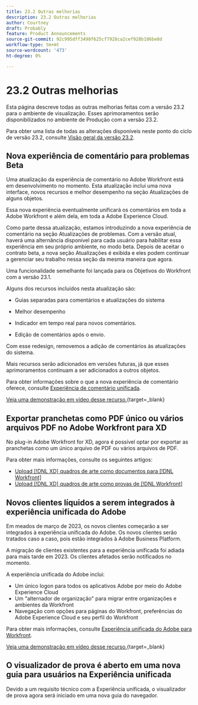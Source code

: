 ```yaml
---
title: 23.2 Outras melhorias
description: 23.2 Outras melhorias
author: Courtney
draft: Probably
feature: Product Announcements
source-git-commit: 92c995dff3498f625cf7928ca2cef928b106be8d
workflow-type: tm+mt
source-wordcount: '473'
ht-degree: 0%

---
```


# 23.2 Outras melhorias

Esta página descreve todas as outras melhorias feitas com a versão 23.2 para o ambiente de visualização. Esses aprimoramentos serão disponibilizados no ambiente de Produção com a versão 23.2.

Para obter uma lista de todas as alterações disponíveis neste ponto do ciclo de versão 23.2, consulte [Visão geral da versão 23.2](/help/quicksilver/product-announcements/product-releases/23.2-release-activity/23-2-release-overview.md).

## Nova experiência de comentário para problemas Beta

Uma atualização da experiência de comentário no Adobe Workfront está em desenvolvimento no momento. Esta atualização inclui uma nova interface, novos recursos e melhor desempenho na seção Atualizações de alguns objetos.

Essa nova experiência eventualmente unificará os comentários em toda a Adobe Workfront e além dela, em toda a Adobe Experience Cloud.

Como parte dessa atualização, estamos introduzindo a nova experiência de comentário na seção Atualizações de problemas. Com a versão atual, haverá uma alternância disponível para cada usuário para habilitar essa experiência em seu próprio ambiente, no modo beta. Depois de aceitar o contrato beta, a nova seção Atualizações é exibida e eles podem continuar a gerenciar seu trabalho nessa seção da mesma maneira que agora.

Uma funcionalidade semelhante foi lançada para os Objetivos do Workfront com a versão 23.1.

Alguns dos recursos incluídos nesta atualização são:

* Guias separadas para comentários e atualizações do sistema

* Melhor desempenho

* Indicador em tempo real para novos comentários.

* Edição de comentários após o envio.

Com esse redesign, removemos a adição de comentários às atualizações do sistema.

Mais recursos serão adicionados em versões futuras, já que esses aprimoramentos continuam a ser adicionados a outros objetos.

Para obter informações sobre o que a nova experiência de comentário oferece, consulte [Experiência de comentário unificada](/help/quicksilver/workfront-basics/updating-work-items-and-viewing-updates/unified-commenting-experience.md).

[Veja uma demonstração em vídeo desse recurso.](https://video.tv.adobe.com/v/3416962/){target=_blank}

## Exportar pranchetas como PDF único ou vários arquivos PDF no Adobe Workfront para XD

No plug-in Adobe Workfront for XD, agora é possível optar por exportar as pranchetas como um único arquivo de PDF ou vários arquivos de PDF.

Para obter mais informações, consulte os seguintes artigos:

* [Upload [!DNL XD] quadros de arte como documentos para [!DNL Workfront]](/help/quicksilver/workfront-integrations-and-apps/adobe-workfront-for-creative-cloud/wf-adobe-xd-docs.md)
* [Upload [!DNL XD] quadros de arte como provas de [!DNL Workfront]](/help/quicksilver/workfront-integrations-and-apps/adobe-workfront-for-creative-cloud/wf-adobe-xd-proofs.md)

## Novos clientes líquidos a serem integrados à experiência unificada do Adobe

Em meados de março de 2023, os novos clientes começarão a ser integrados à experiência unificada do Adobe. Os novos clientes serão tratados caso a caso, pois estão integrados à Adobe Business Platform.

A migração de clientes existentes para a experiência unificada foi adiada para mais tarde em 2023. Os clientes afetados serão notificados no momento.

A experiência unificada do Adobe inclui:

* Um único logon para todos os aplicativos Adobe por meio do Adobe Experience Cloud
* Um &quot;alternador de organização&quot; para migrar entre organizações e ambientes da Workfront
* Navegação com opções para páginas do Workfront, preferências do Adobe Experience Cloud e seu perfil do Workfront

Para obter mais informações, consulte [Experiência unificada do Adobe para Workfront](/help/quicksilver/workfront-basics/navigate-workfront/workfront-navigation/adobe-unified-experience.md).

[Veja uma demonstração em vídeo desse recurso.](https://video.tv.adobe.com/v/3412388/){target=_blank}

## O visualizador de prova é aberto em uma nova guia para usuários na Experiência unificada

Devido a um requisito técnico com a Experiência unificada, o visualizador de prova agora será iniciado em uma nova guia do navegador.